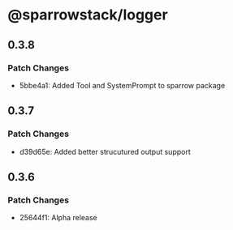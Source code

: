 # @sparrowstack/logger

## 0.3.8

### Patch Changes

- 5bbe4a1: Added Tool and SystemPrompt to sparrow package

## 0.3.7

### Patch Changes

- d39d65e: Added better strucutured output support

## 0.3.6

### Patch Changes

- 25644f1: Alpha release
